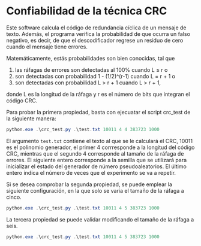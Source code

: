 # Confiabilidad de la técnica CRC

Este software calcula el código de redundancia cíclica de un mensaje de texto. Además, el programa verifica la probabilidad de que ocurra un falso negativo, es decir, de que el descodificador regrese un residuo de cero cuando el mensaje tiene errores.

Matemáticamente, estás probabilidades son bien conocidas, tal que

1. las ráfagas de errores son detectadas al 100% cuando L ≤ r o
2. son detectadas con probabilidad 1 - (1/2)^(r-1) cuando L = r + 1 o
3. son detectadas con probabilidad L > r + 1 cuando L > r + 1,

donde L es la longitud de la ráfaga y r es el número de bits que integran el código CRC.

Para probar la primera propiedad, basta con ejecuatar el script crc_test de la siguiente manera:

```PowerShell
python.exe .\crc_test.py .\test.txt 10011 4 4 383723 1000
```

El argumento `test.txt` contiene el texto al que se le calculará el CRC, 10011 es el polinomio generador, el primer 4 corrresponde a la longitud del código CRC, mientras que el segundo 4 corresponde al tamaño de la ráfaga de errores. El siguiente entero corresponde a la semilla que se utilizará para inicializar el estado del generador de número pseudoaleatorios. El último entero indica el número de veces que el experimento se va a repetir.

Si se desea comprobar la segunda propiedad, se puede emplear la siguiente configuración, en la que solo se varia el tamaño de la ráfaga a cinco.

```PowerShell
python.exe .\crc_test.py .\test.txt 10011 4 5 383723 1000
```

La tercera propiedad se puede validar modificando el tamaño de la ráfaga a seis.


```PowerShell
python.exe .\crc_test.py .\test.txt 10011 4 5 383723 1000
```
